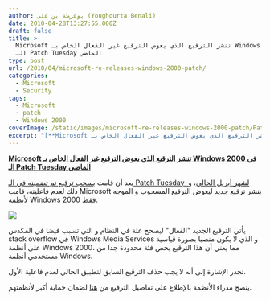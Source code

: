 ```yaml
---
author: يوغرطة بن علي (Youghourta Benali)
date: 2010-04-28T13:27:55.000Z
draft: false
title: >-
  Microsoft تنشر الترقيع الذي يعوض الترقيع غير الفعال الخاص بـ Windows 2000 في
  الـ Patch Tuesday الماضي
type: post
url: /2010/04/microsoft-re-releases-windows-2000-patch/
categories:
  - Microsoft
  - Security
tags:
  - Microsoft
  - patch
  - Windows 2000
coverImage: /static/images/microsoft-re-releases-windows-2000-patch/Patch-tuesday.jpg
excerpt: "[**Microsoft تنشر الترقيع الذي يعوض الترقيع غير الفعال الخاص بـ Windows 2000 في الـ Patch Tuesday الماضي**](https://www.it-scoop.com/2010/04/Microsoft-Re-releases-Windows-2000-Patch)\n\nبعد أن قامت [بسحب ترقيع تم تضمينه في الـ Patch Tuesday \_لشهر أبريل الحالي](../../../../../2010/04/microsoft-pulls-windows-2000-server-patch/)، و ذلك لعدم فاعليته، قامت Microsoft بنشر ترقيع جديد ليعوض"
---
```

[**Microsoft تنشر الترقيع الذي يعوض الترقيع غير الفعال الخاص بـ Windows 2000 في الـ Patch Tuesday الماضي**](https://www.it-scoop.com/2010/04/Microsoft-Re-releases-Windows-2000-Patch)

بعد أن قامت [بسحب ترقيع تم تضمينه في الـ Patch Tuesday  لشهر أبريل الحالي](../../../../../2010/04/microsoft-pulls-windows-2000-server-patch/)، و ذلك لعدم فاعليته، قامت Microsoft بنشر ترقيع جديد ليعوض الترقيع المسحوب و الموجه لأنظمة Windows 2000 فقط.

![](/static/images/microsoft-re-releases-windows-2000-patch/Patch-tuesday.jpg)

يأتي الترقيع الجديد "الفعال" ليصحح علة في النظام و التي تسبب فيضا في المكدس stack overflow في Windows Media Services و الذي لا يكون منصبا بصورة قياسية على أنظمة Windows 2000، مما يعني أن هذا الترقيع يخص فئة محدودة جدا من مستخدمي أنظمة Windows.

تجدر الإشارة إلى أنه لا يجب حذف الترقيع السابق لتطبيق الحالي لعدم فاعلية الأول.

ينصح مدراء الأنظمة بالإطلاع على تفاصيل الترقيع من [هنا](http://www.microsoft.com/technet/security/Bulletin/MS10-025.mspx) لضمان حماية أكبر لأنظمتهم.
